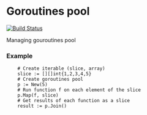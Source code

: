 # Goroutines pool
[![Build Status](https://travis-ci.org/DukeLog/gopool.svg?branch=master)](https://travis-ci.org/DukeLog/gopool)

Managing gouroutines pool

### Example
```
    # Create iterable (slice, array)
	slice := [][]int{1,2,3,4,5}
	# Create goroutines pool
	p := New(5)
	# Run function f on each element of the slice
	p.Map(f, slice)
	# Get results of each function as a slice
	result := p.Join()
